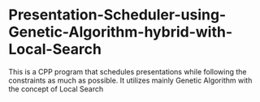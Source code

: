 # Presentation-Scheduler-using-Genetic-Algorithm-hybrid-with-Local-Search
This is a CPP program that schedules presentations while following the constraints as much as possible. It utilizes mainly Genetic Algorithm with the concept of Local Search
